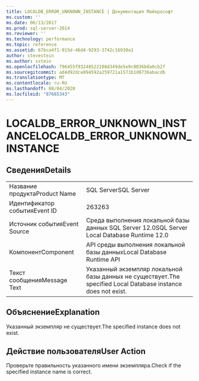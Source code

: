 ```yaml
---
title: LOCALDB_ERROR_UNKNOWN_INSTANCE | Документация Майкрософт
ms.custom: ''
ms.date: 06/13/2017
ms.prod: sql-server-2014
ms.reviewer: ''
ms.technology: performance
ms.topic: reference
ms.assetid: 67bca4f1-915d-46d4-9293-3742c16930a1
author: stevestein
ms.author: sstein
ms.openlocfilehash: 796455f93248522108d349de5e9c0036b8a0cb2f
ms.sourcegitcommit: ad4d92dce894592a259721a1571b1d8736abacdb
ms.translationtype: MT
ms.contentlocale: ru-RU
ms.lasthandoff: 08/04/2020
ms.locfileid: "87665343"
---
```

# <a name="localdb_error_unknown_instance"></a><span data-ttu-id="c1e92-102">LOCALDB_ERROR_UNKNOWN_INSTANCE</span><span class="sxs-lookup"><span data-stu-id="c1e92-102">LOCALDB_ERROR_UNKNOWN_INSTANCE</span></span>
    
## <a name="details"></a><span data-ttu-id="c1e92-103">Сведения</span><span class="sxs-lookup"><span data-stu-id="c1e92-103">Details</span></span>  
  
|||  
|-|-|  
|<span data-ttu-id="c1e92-104">Название продукта</span><span class="sxs-lookup"><span data-stu-id="c1e92-104">Product Name</span></span>|<span data-ttu-id="c1e92-105">SQL Server</span><span class="sxs-lookup"><span data-stu-id="c1e92-105">SQL Server</span></span>|  
|<span data-ttu-id="c1e92-106">Идентификатор события</span><span class="sxs-lookup"><span data-stu-id="c1e92-106">Event ID</span></span>|<span data-ttu-id="c1e92-107">263</span><span class="sxs-lookup"><span data-stu-id="c1e92-107">263</span></span>|  
|<span data-ttu-id="c1e92-108">Источник события</span><span class="sxs-lookup"><span data-stu-id="c1e92-108">Event Source</span></span>|<span data-ttu-id="c1e92-109">Среда выполнения локальной базы данных SQL Server 12.0</span><span class="sxs-lookup"><span data-stu-id="c1e92-109">SQL Server Local Database Runtime 12.0</span></span>|  
|<span data-ttu-id="c1e92-110">Компонент</span><span class="sxs-lookup"><span data-stu-id="c1e92-110">Component</span></span>|<span data-ttu-id="c1e92-111">API среды выполнения локальной базы данных</span><span class="sxs-lookup"><span data-stu-id="c1e92-111">Local Database Runtime API</span></span>|  
|<span data-ttu-id="c1e92-112">Текст сообщения</span><span class="sxs-lookup"><span data-stu-id="c1e92-112">Message Text</span></span>|<span data-ttu-id="c1e92-113">Указанный экземпляр локальной базы данных не существует.</span><span class="sxs-lookup"><span data-stu-id="c1e92-113">The specified Local Database instance does not exist.</span></span>|  
  
## <a name="explanation"></a><span data-ttu-id="c1e92-114">Объяснение</span><span class="sxs-lookup"><span data-stu-id="c1e92-114">Explanation</span></span>  
 <span data-ttu-id="c1e92-115">Указанный экземпляр не существует.</span><span class="sxs-lookup"><span data-stu-id="c1e92-115">The specified instance does not exist.</span></span>  
  
## <a name="user-action"></a><span data-ttu-id="c1e92-116">Действие пользователя</span><span class="sxs-lookup"><span data-stu-id="c1e92-116">User Action</span></span>  
 <span data-ttu-id="c1e92-117">Проверьте правильность указанного имени экземпляра.</span><span class="sxs-lookup"><span data-stu-id="c1e92-117">Check if the specified instance name is correct.</span></span>  
  
  
